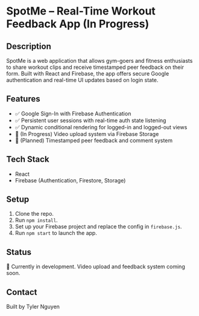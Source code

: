# SpotMe – Real-Time Workout Feedback App (In Progress)

## Description
SpotMe is a web application that allows gym-goers and fitness enthusiasts to share workout clips and receive timestamped peer feedback on their form. Built with React and Firebase, the app offers secure Google authentication and real-time UI updates based on login state.

## Features
- ✅ Google Sign-In with Firebase Authentication
- ✅ Persistent user sessions with real-time auth state listening
- ✅ Dynamic conditional rendering for logged-in and logged-out views
- 🚧 (In Progress) Video upload system via Firebase Storage
- 🚧 (Planned) Timestamped peer feedback and comment system

## Tech Stack
- React
- Firebase (Authentication, Firestore, Storage)

## Setup
1. Clone the repo.
2. Run `npm install`.
3. Set up your Firebase project and replace the config in `firebase.js`.
4. Run `npm start` to launch the app.

## Status
🚧 Currently in development. Video upload and feedback system coming soon.

## Contact
Built by Tyler Nguyen

